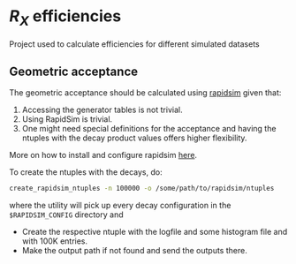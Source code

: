 # $R_X$ efficiencies

Project used to calculate efficiencies for different simulated datasets

## Geometric acceptance

The geometric acceptance should be calculated using [rapidsim](https://github.com/gcowan/RapidSim)
given that:

1. Accessing the generator tables is not trivial.
1. Using RapidSim is trivial.
1. One might need special definitions for the acceptance and having the ntuples with the
decay product values offers higher flexibility.

More on how to install and configure rapidsim [here](doc/rapidsim.md).

To create the ntuples with the decays, do:

```bash
create_rapidsim_ntuples -n 100000 -o /some/path/to/rapidsim/ntuples
```

where the utility will pick up every decay configuration in the `$RAPIDSIM_CONFIG` directory and 

- Create the respective ntuple with the logfile and some histogram file and with 100K entries.
- Make the output path if not found and send the outputs there.

